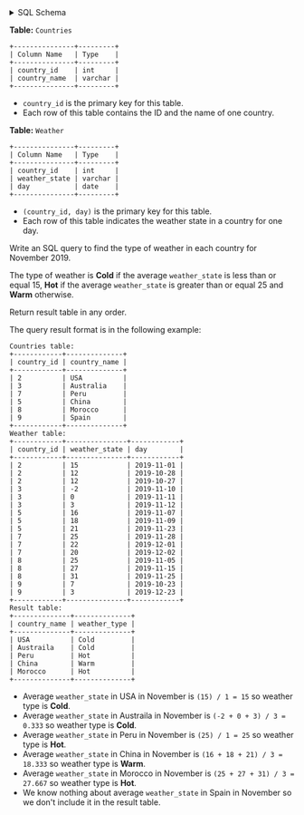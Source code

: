 <details>
<summary> SQL Schema</summary>

```sql
DROP TABLE IF EXISTS Countries;

CREATE TABLE IF NOT EXISTS
  Countries (country_id int, country_name varchar(20));

INSERT INTO
  Countries (country_id, country_name)
VALUES
  ('2', 'USA'),
  ('3', 'Australia'),
  ('7', 'Peru'),
  ('5', 'China'),
  ('8', 'Morocco'),
  ('9', 'Spain');


DROP TABLE IF EXISTS Weather;

CREATE TABLE IF NOT EXISTS
  Weather (country_id int, weather_state int, day date);

INSERT INTO
  Weather (country_id, weather_state, day)
VALUES
  ('2', '15', '2019-11-01'),
  ('2', '12', '2019-10-28'),
  ('2', '12', '2019-10-27'),
  ('3', '-2', '2019-11-10'),
  ('3', '0', '2019-11-11'),
  ('3', '3', '2019-11-12'),
  ('5', '16', '2019-11-07'),
  ('5', '18', '2019-11-09'),
  ('5', '21', '2019-11-23'),
  ('7', '25', '2019-11-28'),
  ('7', '22', '2019-12-01'),
  ('7', '20', '2019-12-02'),
  ('8', '25', '2019-11-05'),
  ('8', '27', '2019-11-15'),
  ('8', '31', '2019-11-25'),
  ('9', '7', '2019-10-23'),
  ('9', '3', '2019-12-23');
```

</details>

**Table:** `Countries`

```
+---------------+---------+
| Column Name   | Type    |
+---------------+---------+
| country_id    | int     |
| country_name  | varchar |
+---------------+---------+
```

- `country_id` is the primary key for this table.
- Each row of this table contains the ID and the name of one country.

**Table:** `Weather`

```
+---------------+---------+
| Column Name   | Type    |
+---------------+---------+
| country_id    | int     |
| weather_state | varchar |
| day           | date    |
+---------------+---------+
```

- `(country_id, day)` is the primary key for this table.
- Each row of this table indicates the weather state in a country for one day.

Write an SQL query to find the type of weather in each country for November 2019.

The type of weather is **Cold** if the average `weather_state` is less than or equal 15, **Hot** if the average `weather_state` is greater than or equal 25 and **Warm** otherwise.

Return result table in any order.

The query result format is in the following example:

```
Countries table:
+------------+--------------+
| country_id | country_name |
+------------+--------------+
| 2          | USA          |
| 3          | Australia    |
| 7          | Peru         |
| 5          | China        |
| 8          | Morocco      |
| 9          | Spain        |
+------------+--------------+
Weather table:
+------------+---------------+------------+
| country_id | weather_state | day        |
+------------+---------------+------------+
| 2          | 15            | 2019-11-01 |
| 2          | 12            | 2019-10-28 |
| 2          | 12            | 2019-10-27 |
| 3          | -2            | 2019-11-10 |
| 3          | 0             | 2019-11-11 |
| 3          | 3             | 2019-11-12 |
| 5          | 16            | 2019-11-07 |
| 5          | 18            | 2019-11-09 |
| 5          | 21            | 2019-11-23 |
| 7          | 25            | 2019-11-28 |
| 7          | 22            | 2019-12-01 |
| 7          | 20            | 2019-12-02 |
| 8          | 25            | 2019-11-05 |
| 8          | 27            | 2019-11-15 |
| 8          | 31            | 2019-11-25 |
| 9          | 7             | 2019-10-23 |
| 9          | 3             | 2019-12-23 |
+------------+---------------+------------+
Result table:
+--------------+--------------+
| country_name | weather_type |
+--------------+--------------+
| USA          | Cold         |
| Austraila    | Cold         |
| Peru         | Hot          |
| China        | Warm         |
| Morocco      | Hot          |
+--------------+--------------+
```

- Average `weather_state` in USA in November is `(15) / 1 = 15` so weather type is **Cold**.
- Average `weather_state` in Austraila in November is `(-2 + 0 + 3) / 3 = 0.333` so weather type is **Cold**.
- Average `weather_state` in Peru in November is `(25) / 1 = 25` so weather type is **Hot**.
- Average `weather_state` in China in November is `(16 + 18 + 21) / 3 = 18.333` so weather type is **Warm**.
- Average `weather_state` in Morocco in November is `(25 + 27 + 31) / 3 = 27.667` so weather type is **Hot**.
- We know nothing about average `weather_state` in Spain in November so we don't include it in the result table. 